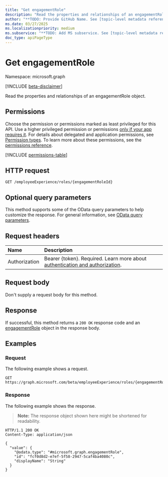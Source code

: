 ```yaml
---
title: "Get engagementRole"
description: "Read the properties and relationships of an engagementRole object."
author: "**TODO: Provide GitHub Name. See [topic-level metadata reference](https://eng.ms/docs/products/microsoft-graph-service/microsoft-graph/document-apis/metadata)**"
ms.date: 03/27/2025
ms.localizationpriority: medium
ms.subservice: "**TODO: Add MS subservice. See [topic-level metadata reference](https://eng.ms/docs/products/microsoft-graph-service/microsoft-graph/document-apis/metadata)**"
doc_type: apiPageType
---
```


# Get engagementRole

Namespace: microsoft.graph

[!INCLUDE [beta-disclaimer](../../includes/beta-disclaimer.md)]

Read the properties and relationships of an engagementRole object.

## Permissions

Choose the permission or permissions marked as least privileged for this API. Use a higher privileged permission or permissions [only if your app requires it](/graph/permissions-overview#best-practices-for-using-microsoft-graph-permissions). For details about delegated and application permissions, see [Permission types](/graph/permissions-overview#permission-types). To learn more about these permissions, see the [permissions reference](/graph/permissions-reference).

<!-- {
  "blockType": "permissions",
  "name": "engagementrole-get-permissions"
}
-->
[!INCLUDE [permissions-table](../includes/permissions/engagementrole-get-permissions.md)]

## HTTP request

<!-- {
  "blockType": "ignored"
}
-->
``` http
GET /employeeExperience/roles/{engagementRoleId}
```

## Optional query parameters

This method supports some of the OData query parameters to help customize the response. For general information, see [OData query parameters](/graph/query-parameters).

## Request headers

|Name|Description|
|:---|:---|
|Authorization|Bearer {token}. Required. Learn more about [authentication and authorization](/graph/auth/auth-concepts).|

## Request body

Don't supply a request body for this method.

## Response

If successful, this method returns a `200 OK` response code and an [engagementRole](../resources/engagementrole.md) object in the response body.

## Examples

### Request

The following example shows a request.
<!-- {
  "blockType": "request",
  "name": "get_engagementrole"
}
-->
``` http
GET https://graph.microsoft.com/beta/employeeExperience/roles/{engagementRoleId}
```


### Response

The following example shows the response.
>**Note:** The response object shown here might be shortened for readability.
<!-- {
  "blockType": "response",
  "truncated": true,
  "@odata.type": "microsoft.graph.engagementRole"
}
-->
``` http
HTTP/1.1 200 OK
Content-Type: application/json

{
  "value": {
    "@odata.type": "#microsoft.graph.engagementRole",
    "id": "fcf0d8d2-e7ef-5f58-2947-5caf4ba4080c",
    "displayName": "String"
  }
}
```

